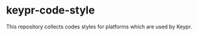 keypr-code-style
=====================================

This repository collects codes styles for platforms which are used by Keypr.